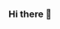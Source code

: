 ### Hi there 👋

<!--
**kdh-dodo/kdh-dodo** is a ✨ _special_ ✨ repository because its `README.md` (this file) appears on your GitHub profile.

Here are some ideas to get you started:

- 🔭 I’m currently working on student!!
- 🌱 I’m currently learning school subject!
- 👯 I’m looking to collaborate on (preparing)..
- 🤔 I’m looking for help with (preparing)..
- 💬 Ask me about whatever you want!
- 📫 How to reach me: there's no way
- 😄 Pronouns: dodosae
- ⚡ Fun fact: i'm actually.. the got..
-->

